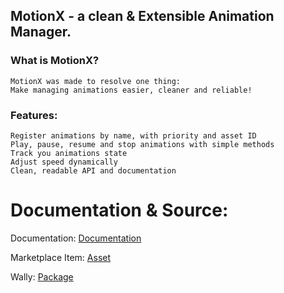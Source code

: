 ## MotionX - a clean & Extensible Animation Manager.

### What is MotionX?
    MotionX was made to resolve one thing:
    Make managing animations easier, cleaner and reliable!

### Features:
    Register animations by name, with priority and asset ID
    Play, pause, resume and stop animations with simple methods
    Track you animations state
    Adjust speed dynamically
    Clean, readable API and documentation
    
Documentation & Source:
===========================================================================
Documentation: [Documentation](https://notdumbdev.github.io/MotionX/)

Marketplace Item: [Asset](https://create.roblox.com/store/asset/111987786866952)

Wally: [Package](https://wally.run/package/notdumbdev/motionx?version=1.0.5)
